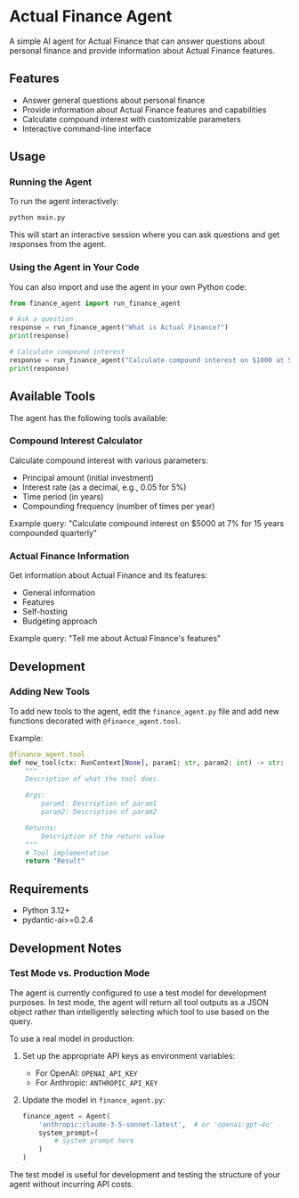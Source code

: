 # Actual Finance Agent

A simple AI agent for Actual Finance that can answer questions about personal finance and provide information about Actual Finance features.

## Features

- Answer general questions about personal finance
- Provide information about Actual Finance features and capabilities
- Calculate compound interest with customizable parameters
- Interactive command-line interface

## Usage

### Running the Agent

To run the agent interactively:

```bash
python main.py
```

This will start an interactive session where you can ask questions and get responses from the agent.

### Using the Agent in Your Code

You can also import and use the agent in your own Python code:

```python
from finance_agent import run_finance_agent

# Ask a question
response = run_finance_agent("What is Actual Finance?")
print(response)

# Calculate compound interest
response = run_finance_agent("Calculate compound interest on $1000 at 5% for 10 years")
print(response)
```

## Available Tools

The agent has the following tools available:

### Compound Interest Calculator

Calculate compound interest with various parameters:

- Principal amount (initial investment)
- Interest rate (as a decimal, e.g., 0.05 for 5%)
- Time period (in years)
- Compounding frequency (number of times per year)

Example query: "Calculate compound interest on $5000 at 7% for 15 years compounded quarterly"

### Actual Finance Information

Get information about Actual Finance and its features:

- General information
- Features
- Self-hosting
- Budgeting approach

Example query: "Tell me about Actual Finance's features"

## Development

### Adding New Tools

To add new tools to the agent, edit the `finance_agent.py` file and add new functions decorated with `@finance_agent.tool`.

Example:

```python
@finance_agent.tool
def new_tool(ctx: RunContext[None], param1: str, param2: int) -> str:
    """
    Description of what the tool does.

    Args:
        param1: Description of param1
        param2: Description of param2

    Returns:
        Description of the return value
    """
    # Tool implementation
    return "Result"
```

## Requirements

- Python 3.12+
- pydantic-ai>=0.2.4

## Development Notes

### Test Mode vs. Production Mode

The agent is currently configured to use a test model for development purposes. In test mode, the agent will return all tool outputs as a JSON object rather than intelligently selecting which tool to use based on the query.

To use a real model in production:

1. Set up the appropriate API keys as environment variables:
   - For OpenAI: `OPENAI_API_KEY`
   - For Anthropic: `ANTHROPIC_API_KEY`

2. Update the model in `finance_agent.py`:
   ```python
   finance_agent = Agent(
       'anthropic:claude-3-5-sonnet-latest',  # or 'openai:gpt-4o'
       system_prompt=(
           # system prompt here
       )
   )
   ```

The test model is useful for development and testing the structure of your agent without incurring API costs.